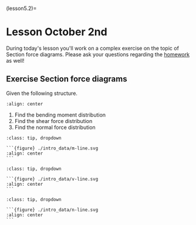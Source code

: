 ```{index} Section forces in frame structures; Class exercise
```

(lesson5.2)=
# Lesson October 2nd

During today's lesson you'll work on a complex exercise on the topic of Section force diagrams. Please ask your questions regarding the [homework](homework5.2) as well!

## Exercise Section force diagrams

Given the following structure.

```{figure} intro_data/structure.svg
:align: center
```

1. Find the bending moment distribution
2. Find the shear force distribution
3. Find the normal force distribution


````{admonition} Solution assignment 1
:class: tip, dropdown

```{figure} ./intro_data/m-line.svg
:align: center
```
````


````{admonition} Solution assignment 2
:class: tip, dropdown

```{figure} ./intro_data/v-line.svg
:align: center
```

````


````{admonition} Solution assignment 3
:class: tip, dropdown

```{figure} ./intro_data/n-line.svg
:align: center
```

````
